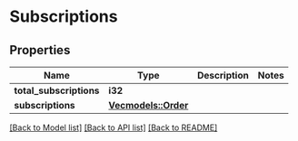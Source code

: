 # Subscriptions

## Properties

Name | Type | Description | Notes
------------ | ------------- | ------------- | -------------
**total_subscriptions** | **i32** |  | 
**subscriptions** | [**Vec<models::Order>**](order.md) |  | 

[[Back to Model list]](../README.md#documentation-for-models) [[Back to API list]](../README.md#documentation-for-api-endpoints) [[Back to README]](../README.md)


